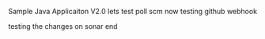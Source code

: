 
Sample Java Applicaiton V2.0
lets test poll scm now
testing github webhook

testing the changes on sonar end
